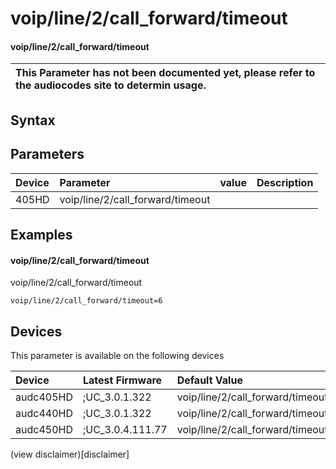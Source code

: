 ﻿---
description: voip/line/2/call_forward/timeout
search: false
---

# voip/line/2/call_forward/timeout

#### voip/line/2/call_forward/timeout


| This Parameter has not been documented yet, please refer to the audiocodes site to determin usage.  | 
| :--- |

## Syntax

## Parameters
|Device|Parameter|value|Description|
|:---|:---|:---|:---|
| 405HD | voip/line/2/call_forward/timeout |  |  |

## Examples
#### voip/line/2/call_forward/timeout

voip/line/2/call_forward/timeout

```
voip/line/2/call_forward/timeout=6
```

## Devices
This parameter is available on the following devices

| Device | Latest Firmware | Default Value |
|:---|:---|:---|
| audc405HD | ;UC_3.0.1.322 | voip/line/2/call_forward/timeout=6 
| audc440HD | ;UC_3.0.1.322 | voip/line/2/call_forward/timeout=6 
| audc450HD | ;UC_3.0.4.111.77 | voip/line/2/call_forward/timeout=6 

(view disclaimer)[disclaimer]
